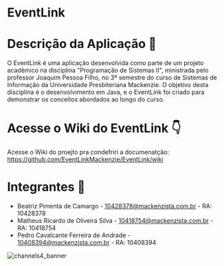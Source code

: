 # EventLink

# Descrição da Aplicação 📃

O EventLink é uma aplicação desenvolvida como parte de um projeto acadêmico na disciplina "Programação de Sistemas II", ministrada pelo professor Joaquim Pessoa Filho, no 3º semestre do curso de Sistemas de Informação da Universidade Presbiteriana Mackenzie. O objetivo desta disciplina é o desenvolvimento em Java, e o EventLink foi criado para demonstrar os conceitos abordados ao longo do curso.

# Acesse o Wiki do EventLink 👇

Acesse o Wiki do proejto pra condefriri a documenatção: https://github.com/EventLinkMackenzie/EventLink/wiki

# Integrantes 🔽

<ul>
  <li> Beatriz Pimenta de Camargo - <a href="mailto:10428378@mackenzista.com.br">10428378@mackenzista.com.br</a> - RA: 10428378 </li>
  <li> Matheus Ricardo de Oliveira Silva - <a href="mailto:10409067@mackenzista.com.br">10418754@mackenzista.com.br</a> - RA: 10418754 </li>
  <li> Pedro Cavalcante Ferreira de Andrade - <a href="mailto:10409067@mackenzista.com.br">10408394@mackenzista.com.br</a> - RA: 10408394 </li>
</ul>

![channels4_banner](https://github.com/user-attachments/assets/1021f93c-13a9-486a-8c5c-80624679bb57)





